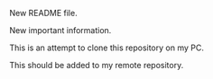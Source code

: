 New README file.

New important information.

This is an attempt to clone this repository on my PC.

This should be added to my remote repository.
